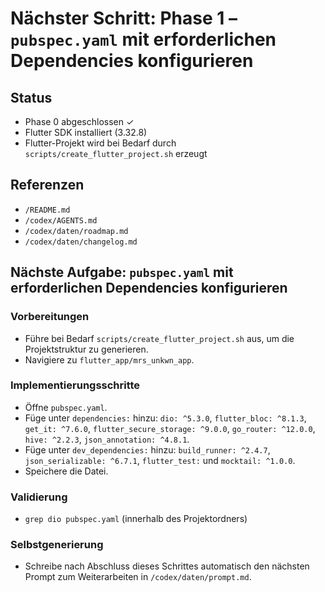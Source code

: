 # Nächster Schritt: Phase 1 – `pubspec.yaml` mit erforderlichen Dependencies konfigurieren

## Status
- Phase 0 abgeschlossen ✓
- Flutter SDK installiert (3.32.8)
- Flutter-Projekt wird bei Bedarf durch `scripts/create_flutter_project.sh` erzeugt

## Referenzen
- `/README.md`
- `/codex/AGENTS.md`
- `/codex/daten/roadmap.md`
- `/codex/daten/changelog.md`

## Nächste Aufgabe: `pubspec.yaml` mit erforderlichen Dependencies konfigurieren

### Vorbereitungen
- Führe bei Bedarf `scripts/create_flutter_project.sh` aus, um die Projektstruktur zu generieren.
- Navigiere zu `flutter_app/mrs_unkwn_app`.

### Implementierungsschritte
- Öffne `pubspec.yaml`.
- Füge unter `dependencies:` hinzu: `dio: ^5.3.0`, `flutter_bloc: ^8.1.3`, `get_it: ^7.6.0`, `flutter_secure_storage: ^9.0.0`, `go_router: ^12.0.0`, `hive: ^2.2.3`, `json_annotation: ^4.8.1`.
- Füge unter `dev_dependencies:` hinzu: `build_runner: ^2.4.7`, `json_serializable: ^6.7.1`, `flutter_test:` und `mocktail: ^1.0.0`.
- Speichere die Datei.

### Validierung
- `grep dio pubspec.yaml` (innerhalb des Projektordners)

### Selbstgenerierung
- Schreibe nach Abschluss dieses Schrittes automatisch den nächsten Prompt zum Weiterarbeiten in `/codex/daten/prompt.md`.

